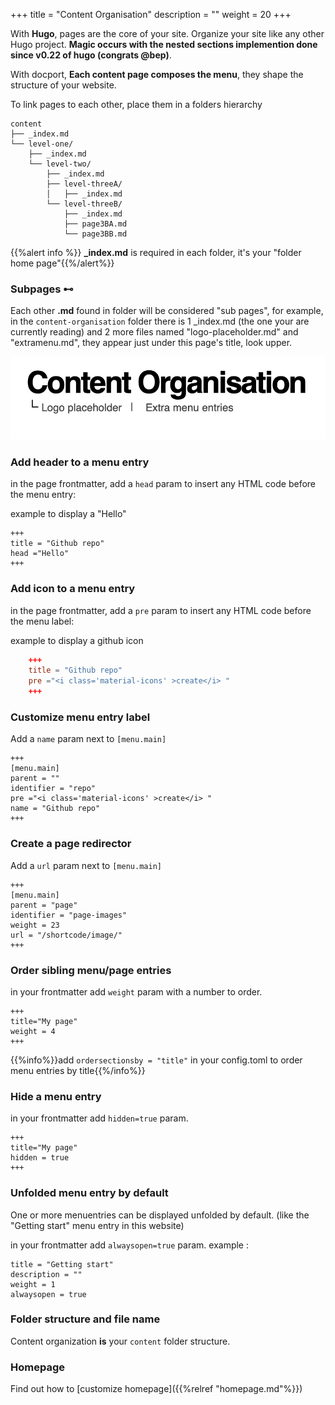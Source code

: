 +++
title = "Content Organisation"
description = ""
weight = 20
+++

With **Hugo**, pages are the core of your site. Organize your site like any other Hugo project. **Magic occurs with the nested sections implemention done since v0.22 of hugo (congrats @bep)**.

With docport, **Each content page composes the menu**, they shape the structure of your website.

To link pages to each other, place them in a folders hierarchy

```
content
├── _index.md
└── level-one/
    ├── _index.md
    └── level-two/
        ├── _index.md
        ├── level-threeA/
        │   ├── _index.md
        └── level-threeB/
            ├── _index.md
            ├── page3BA.md
            └── page3BB.md

```


{{%alert info %}} **_index.md** is required in each folder, it's your "folder home page"{{%/alert%}}

### Subpages ⊷

Each other **.md** found in folder will be considered "sub pages", for example, in the `content-organisation` folder there is 1 _index.md (the one your are currently reading) and 2 more files named "logo-placeholder.md" and "extramenu.md", they appear just under this page's title, look upper.


![agence](subpages.png?height=80px&classes=border,shadow)

### Add header to a menu entry

in the page frontmatter, add a `head` param to insert any HTML code before the menu entry:

example to display a "Hello"

	+++
	title = "Github repo"
	head ="Hello"
	+++



### Add icon to a menu entry

in the page frontmatter, add a `pre` param to insert any HTML code before the menu label:

example to display a github icon 
```toml
	+++
	title = "Github repo"
	pre ="<i class='material-icons' >create</i> "
	+++
```


### Customize menu entry label

Add a `name` param next to `[menu.main]`

	+++
	[menu.main]
	parent = ""
	identifier = "repo"
	pre ="<i class='material-icons' >create</i> "
	name = "Github repo"
	+++


### Create a page redirector
Add a `url` param next to `[menu.main]`

	+++
	[menu.main]
	parent = "page"
	identifier = "page-images"
	weight = 23
	url = "/shortcode/image/"
	+++

### Order sibling menu/page entries

in your frontmatter add `weight` param with a number to order.

	+++
	title="My page"
	weight = 4
	+++

{{%info%}}add `ordersectionsby = "title"` in your config.toml to order menu entries by title{{%/info%}}


### Hide a menu entry

in your frontmatter add `hidden=true` param.

	+++
	title="My page"
	hidden = true
	+++


### Unfolded menu entry by default

One or more menuentries can be displayed unfolded by default. (like the "Getting start" menu entry  in this website)

in your frontmatter add `alwaysopen=true` param.
example :

```
title = "Getting start"
description = ""
weight = 1
alwaysopen = true
```

### Folder structure and file name

Content organization **is** your `content` folder structure.


### Homepage

Find out how to [customize homepage]({{%relref "homepage.md"%}}) 



